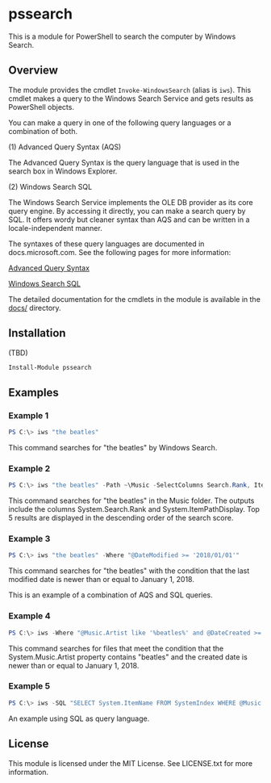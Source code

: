 # pssearch

This is a module for PowerShell to search the computer by Windows Search.

## Overview

The module provides the cmdlet `Invoke-WindowsSearch` (alias is `iws`). This cmdlet makes a query to the Windows Search Service and gets results as PowerShell objects.

You can make a query in one of the following query languages or a combination of both.

(1) Advanced Query Syntax (AQS)

The Advanced Query Syntax is the query language that is used in the search box in Windows Explorer.

(2) Windows Search SQL

The Windows Search Service implements the OLE DB provider as its core query engine. By accessing it directly, you can make a search query by SQL. It offers wordy but cleaner syntax than AQS and can be written in a locale-independent manner.

The syntaxes of these query languages are documented in docs.microsoft.com. See the following pages for more information:

[Advanced Query Syntax]( https://docs.microsoft.com/ja-jp/windows/desktop/search/-search-3x-advancedquerysyntax)

[Windows Search SQL]( https://docs.microsoft.com/ja-jp/windows/desktop/search/-search-sql-windowssearch-entry)

The detailed documentation for the cmdlets in the module is available in the [docs/]( https://github.com/horker/pssearch/tree/master/docs) directory.

## Installation

(TBD)
```powershell
Install-Module pssearch
```

## Examples

### Example 1
```powershell
PS C:\> iws "the beatles"
```

This command searches for "the beatles" by Windows Search.

### Example 2
```powershell
PS C:\> iws "the beatles" -Path ~\Music -SelectColumns Search.Rank, ItemPathDisplay -TotalCount 5 -Sorting "Search.Rank DESC"
```

This command searches for "the beatles" in the Music folder. The outputs include the columns System.Search.Rank and System.ItemPathDisplay. Top 5 results are displayed in the descending order of the search score.

### Example 3
```powershell
PS C:\> iws "the beatles" -Where "@DateModified >= '2018/01/01'"
```

This command searches for "the beatles" with the condition that the last modified date is newer than or equal to January 1, 2018.

This is an example of a combination of AQS and SQL queries.

### Example 4
```powershell
PS C:\> iws -Where "@Music.Artist like '%beatles%' and @DateCreated >= '2018/01/01'"
```

This command searches for files that meet the condition that the System.Music.Artist property contains "beatles" and the created date is newer than or equal to January 1, 2018.

### Example 5
```powershell
PS C:\> iws -SQL "SELECT System.ItemName FROM SystemIndex WHERE @Music.Artist like '%beatles%' and @DateCreated >= '2018/01/01'"
```

An example using SQL as query language.

## License

This module is licensed under the MIT License. See LICENSE.txt for more information.
